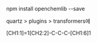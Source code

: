 npm install openchemlib --save

quartz > plugins > transformers에 


[CH1:1]=1[CH2:2]-C-C-C-[CH1:6]1

